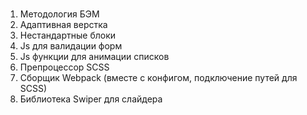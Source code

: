 <h1></h1>
<ol>
    <li>Методология БЭМ</li>
    <li>Адаптивная верстка</li>
    <li>Нестандартные блоки</li>
    <li>Js для валидации форм</li>
    <li>Js функции для анимации списков</li>
    <li>Препроцессор SCSS</li>
    <li>Сборщик Webpack (вместе с конфигом, подключение путей для SCSS)</li>
    <li>Библиотека Swiper для слайдера</li>
</ol>